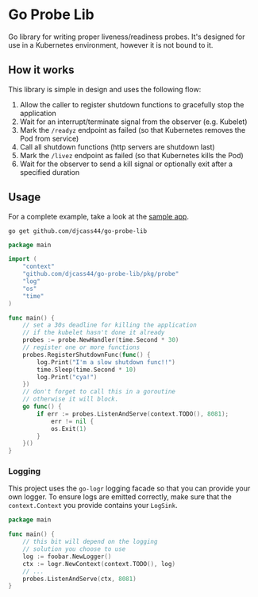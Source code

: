 # Go Probe Lib

Go library for writing proper liveness/readiness probes.
It's designed for use in a Kubernetes environment, however it is not bound to it.

## How it works

This library is simple in design and uses the following flow:

1. Allow the caller to register shutdown functions to gracefully stop the application
2. Wait for an interrupt/terminate signal from the observer (e.g. Kubelet)
3. Mark the `/readyz` endpoint as failed (so that Kubernetes removes the Pod from service)
4. Call all shutdown functions (http servers are shutdown last)
5. Mark the `/livez` endpoint as failed (so that Kubernetes kills the Pod)
6. Wait for the observer to send a kill signal or optionally exit after a specified duration

## Usage

For a complete example, take a look at the [sample app](./example/main.go).

```commandline
go get github.com/djcass44/go-probe-lib
```

```go
package main

import (
	"context"
	"github.com/djcass44/go-probe-lib/pkg/probe"
	"log"
	"os"
	"time"
)

func main() {
	// set a 30s deadline for killing the application
	// if the kubelet hasn't done it already
	probes := probe.NewHandler(time.Second * 30)
	// register one or more functions
	probes.RegisterShutdownFunc(func() {
		log.Print("I'm a slow shutdown func!!")
		time.Sleep(time.Second * 10)
		log.Print("cya!")
	})
	// don't forget to call this in a goroutine
	// otherwise it will block.
	go func() {
		if err := probes.ListenAndServe(context.TODO(), 8081);
			err != nil {
			os.Exit(1)
		}
	}()
}
```

### Logging

This project uses the `go-logr` logging facade so that you can provide your own logger.
To ensure logs are emitted correctly, make sure that the `context.Context` you provide contains your `LogSink`.

```go
package main

func main() {
	// this bit will depend on the logging
	// solution you choose to use
	log := foobar.NewLogger()
    ctx := logr.NewContext(context.TODO(), log)
    // ...
    probes.ListenAndServe(ctx, 8081)
}
```
